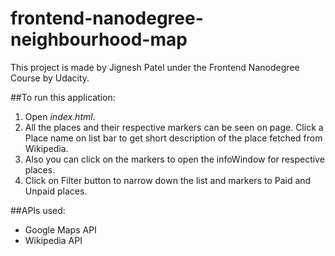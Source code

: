 frontend-nanodegree-neighbourhood-map
=====================================

This project is made by Jignesh Patel under the Frontend Nanodegree Course by Udacity.

##To run this application:
1. Open _index.html_.
2. All the places and their respective markers can be seen on page. 
Click a Place name on list bar to get short description of the place fetched from Wikipedia.
3. Also you can click on the markers to open the infoWindow for respective places.
4. Click on Filter button to narrow down the list and markers to Paid and Unpaid places.


##APIs used:
- Google Maps API
- Wikipedia API
